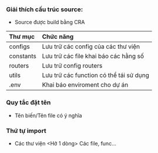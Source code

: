 ### Giải thích cấu trúc source:

- Source được build bằng CRA

| Thư mục   | Chức năng                               |
| :-------- | :-------------------------------------- |
| configs   | Lưu trữ các config của các thư viện     |
| constants | Lưu trữ các file khai báo các hằng số   |
| routers   | Lưu trữ config routers                  |
| utils     | Lưu trữ các function có thể tái sử dụng |
| .env      | Khai báo enviroment cho dự án           |

### Quy tắc đặt tên

- Tên biến/Tên file có ý nghĩa

### Thứ tự import
- Các thư viện <Hở 1 dòng> Các file, func...